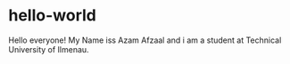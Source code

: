 # hello-world
Hello everyone! My Name iss Azam Afzaal and i am a student at Technical University of Ilmenau. 
